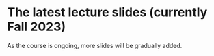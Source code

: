 # The latest lecture slides (currently Fall 2023)
As the course is ongoing, more slides will be gradually added.
